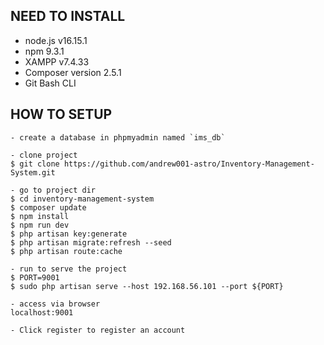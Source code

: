 ## NEED TO INSTALL
- node.js v16.15.1
- npm 9.3.1
- XAMPP v7.4.33
- Composer version 2.5.1
- Git Bash CLI


## HOW TO SETUP
```
- create a database in phpmyadmin named `ims_db`

- clone project
$ git clone https://github.com/andrew001-astro/Inventory-Management-System.git

- go to project dir
$ cd inventory-management-system
$ composer update
$ npm install
$ npm run dev
$ php artisan key:generate
$ php artisan migrate:refresh --seed
$ php artisan route:cache

- run to serve the project
$ PORT=9001
$ sudo php artisan serve --host 192.168.56.101 --port ${PORT}

- access via browser
localhost:9001

- Click register to register an account

```